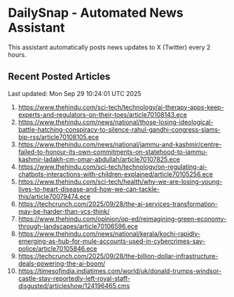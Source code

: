# DailySnap - Automated News Assistant

This assistant automatically posts news updates to X (Twitter) every 2 hours.

## Recent Posted Articles

Last updated: Mon Sep 29 10:24:01 UTC 2025

1. https://www.thehindu.com/sci-tech/technology/ai-therapy-apps-keep-experts-and-regulators-on-their-toes/article70108143.ece
2. https://www.thehindu.com/news/national/those-losing-ideological-battle-hatching-conspiracy-to-silence-rahul-gandhi-congress-slams-bjp-rss/article70108105.ece
3. https://www.thehindu.com/news/national/jammu-and-kashmir/centre-failed-to-honour-its-own-commitments-on-statehood-to-jammu-kashmir-ladakh-cm-omar-abdullah/article70107825.ece
4. https://www.thehindu.com/sci-tech/technology/on-regulating-ai-chatbots-interactions-with-children-explained/article70105256.ece
5. https://www.thehindu.com/sci-tech/health/why-we-are-losing-young-lives-to-heart-disease-and-how-we-can-tackle-this/article70079474.ece
6. https://techcrunch.com/2025/09/28/the-ai-services-transformation-may-be-harder-than-vcs-think/
7. https://www.thehindu.com/opinion/op-ed/reimagining-green-economy-through-landscapes/article70106596.ece
8. https://www.thehindu.com/news/national/kerala/kochi-rapidly-emerging-as-hub-for-mule-accounts-used-in-cybercrimes-say-police/article70105846.ece
9. https://techcrunch.com/2025/09/28/the-billion-dollar-infrastructure-deals-powering-the-ai-boom/
10. https://timesofindia.indiatimes.com/world/uk/donald-trumps-windsor-castle-stay-reportedly-left-royal-staff-disgusted/articleshow/124196465.cms
